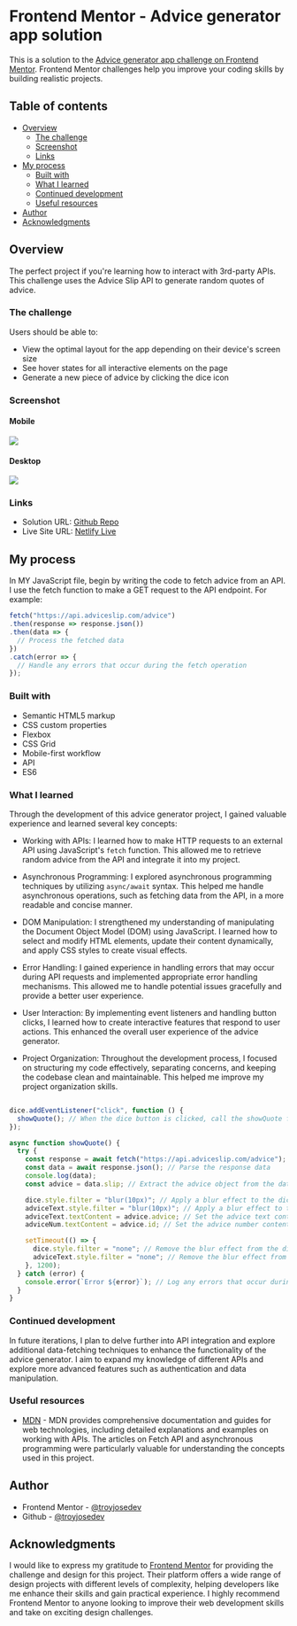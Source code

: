 # Frontend Mentor - Advice generator app solution

This is a solution to the [Advice generator app challenge on Frontend Mentor](https://www.frontendmentor.io/challenges/advice-generator-app-QdUG-13db). Frontend Mentor challenges help you improve your coding skills by building realistic projects.

## Table of contents

- [Overview](#overview)
  - [The challenge](#the-challenge)
  - [Screenshot](#screenshot)
  - [Links](#links)
- [My process](#my-process)
  - [Built with](#built-with)
  - [What I learned](#what-i-learned)
  - [Continued development](#continued-development)
  - [Useful resources](#useful-resources)
- [Author](#author)
- [Acknowledgments](#acknowledgments)


## Overview

The perfect project if you're learning how to interact with 3rd-party APIs. This challenge uses the Advice Slip API to generate random quotes of advice.

### The challenge

Users should be able to:

- View the optimal layout for the app depending on their device's screen size
- See hover states for all interactive elements on the page
- Generate a new piece of advice by clicking the dice icon

### Screenshot

#### Mobile

![](./images/screenshot__mobile.png)

#### Desktop

![](./images/screenshot__desktop.png)

### Links

- Solution URL: [Github Repo](https://github.com/troyjosedev/frontendmentor_challenge/tree/main/advice-generator-app-main)
- Live Site URL: [Netlify Live](https://advice-generator-app-troy.netlify.app/)

## My process

  In MY JavaScript file, begin by writing the code to fetch advice from an API. I use the fetch function to make a GET request to the API endpoint. For example:

  ```javascript
fetch("https://api.adviceslip.com/advice")
  .then(response => response.json())
  .then(data => {
    // Process the fetched data
  })
  .catch(error => {
    // Handle any errors that occur during the fetch operation
});
```
  
### Built with

- Semantic HTML5 markup
- CSS custom properties
- Flexbox
- CSS Grid
- Mobile-first workflow
- API
- ES6

### What I learned

Through the development of this advice generator project, I gained valuable experience and learned several key concepts:

- Working with APIs: I learned how to make HTTP requests to an external API using JavaScript's `fetch` function. This allowed me to retrieve random advice from the API and integrate it into my project.

- Asynchronous Programming: I explored asynchronous programming techniques by utilizing `async/await` syntax. This helped me handle asynchronous operations, such as fetching data from the API, in a more readable and concise manner.

- DOM Manipulation: I strengthened my understanding of manipulating the Document Object Model (DOM) using JavaScript. I learned how to select and modify HTML elements, update their content dynamically, and apply CSS styles to create visual effects.

- Error Handling: I gained experience in handling errors that may occur during API requests and implemented appropriate error handling mechanisms. This allowed me to handle potential issues gracefully and provide a better user experience.

- User Interaction: By implementing event listeners and handling button clicks, I learned how to create interactive features that respond to user actions. This enhanced the overall user experience of the advice generator.

- Project Organization: Throughout the development process, I focused on structuring my code effectively, separating concerns, and keeping the codebase clean and maintainable. This helped me improve my project organization skills.

```js

dice.addEventListener("click", function () {
  showQuote(); // When the dice button is clicked, call the showQuote function
});

async function showQuote() {
  try {
    const response = await fetch("https://api.adviceslip.com/advice"); // Fetch a random advice from the API
    const data = await response.json(); // Parse the response data
    console.log(data); 
    const advice = data.slip; // Extract the advice object from the data

    dice.style.filter = "blur(10px)"; // Apply a blur effect to the dice button
    adviceText.style.filter = "blur(10px)"; // Apply a blur effect to the advice text
    adviceText.textContent = advice.advice; // Set the advice text content to the fetched advice
    adviceNum.textContent = advice.id; // Set the advice number content to the fetched advice number

    setTimeout(() => {
      dice.style.filter = "none"; // Remove the blur effect from the dice button after a delay
      adviceText.style.filter = "none"; // Remove the blur effect from the advice text after a delay
    }, 1200);
  } catch (error) {
    console.error(`Error ${error}`); // Log any errors that occur during the fetch operation
  }
}
```
### Continued development

In future iterations, I plan to delve further into API integration and explore additional data-fetching techniques to enhance the functionality of the advice generator. I aim to expand my knowledge of different APIs and explore more advanced features such as authentication and data manipulation.

### Useful resources

- [MDN](https://developer.mozilla.org/en-US/) - MDN provides comprehensive documentation and guides for web technologies, including detailed explanations and examples on working with APIs. The articles on Fetch API and asynchronous programming were particularly valuable for understanding the concepts used in this project.

## Author

- Frontend Mentor - [@troyjosedev](hhttps://www.frontendmentor.io/profile/troyjosedev)
- Github - [@troyjosedev](https://github.com/troyjosedev)

## Acknowledgments

I would like to express my gratitude to [Frontend Mentor](https://www.frontendmentor.io/) for providing the challenge and design for this project. Their platform offers a wide range of design projects with different levels of complexity, helping developers like me enhance their skills and gain practical experience. I highly recommend Frontend Mentor to anyone looking to improve their web development skills and take on exciting design challenges.
